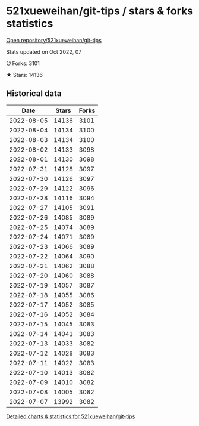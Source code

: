 # 521xueweihan/git-tips / stars & forks statistics

[Open repository/521xueweihan/git-tips](https://github.com/521xueweihan/git-tips)

Stats updated on Oct 2022, 07

☋ Forks: 3101

★ Stars: 14136

## Historical data
| Date | Stars | Forks |
|------|-------|-------|
| 2022-08-05 | 14136 | 3101 | 
| 2022-08-04 | 14134 | 3100 | 
| 2022-08-03 | 14134 | 3100 | 
| 2022-08-02 | 14133 | 3098 | 
| 2022-08-01 | 14130 | 3098 | 
| 2022-07-31 | 14128 | 3097 | 
| 2022-07-30 | 14126 | 3097 | 
| 2022-07-29 | 14122 | 3096 | 
| 2022-07-28 | 14116 | 3094 | 
| 2022-07-27 | 14105 | 3091 | 
| 2022-07-26 | 14085 | 3089 | 
| 2022-07-25 | 14074 | 3089 | 
| 2022-07-24 | 14071 | 3089 | 
| 2022-07-23 | 14066 | 3089 | 
| 2022-07-22 | 14064 | 3090 | 
| 2022-07-21 | 14062 | 3088 | 
| 2022-07-20 | 14060 | 3088 | 
| 2022-07-19 | 14057 | 3087 | 
| 2022-07-18 | 14055 | 3086 | 
| 2022-07-17 | 14052 | 3085 | 
| 2022-07-16 | 14052 | 3084 | 
| 2022-07-15 | 14045 | 3083 | 
| 2022-07-14 | 14041 | 3083 | 
| 2022-07-13 | 14033 | 3082 | 
| 2022-07-12 | 14028 | 3083 | 
| 2022-07-11 | 14022 | 3083 | 
| 2022-07-10 | 14013 | 3082 | 
| 2022-07-09 | 14010 | 3082 | 
| 2022-07-08 | 14005 | 3082 | 
| 2022-07-07 | 13992 | 3082 | 


[Detailed charts & statistics for 521xueweihan/git-tips](https://reviewgithub.com/rep/521xueweihan/git-tips)
